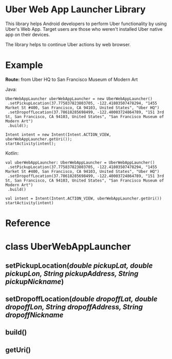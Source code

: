 
# Uber Web App Launcher Library

This library helps Android developers to perform Uber functionality by using Uber's Web App.
Target users are those who weren't installed Uber native app on their devices.

The library helps to continue Uber actions by web browser.


# Example

**Route:**
from Uber HQ to San Francisco Museum of Modern Art

Java:

    UberWebAppLauncher uberWebAppLauncher = new UberWebAppLauncher()  
     .setPickupLocation(37.775837823803705, -122.41803507478294, "1455 Market St #400, San Francisco, CA 94103, United States", "Uber HQ")  
     .setDropoffLocation(37.78618285698499, -122.40003724864789, "151 3rd St, San Francisco, CA 94103, United States", "San Francisco Museum of Modern Art")  
     .build();  
      
    Intent intent = new Intent(Intent.ACTION_VIEW, uberWebAppLauncher.getUri());  
    startActivity(intent);


Kotlin:

    val uberWebAppLauncher: UberWebAppLauncher = UberWebAppLauncher()  
     .setPickupLocation(37.775837823803705, -122.41803507478294, "1455 Market St #400, San Francisco, CA 94103, United States", "Uber HQ")  
     .setDropoffLocation(37.78618285698499, -122.40003724864789, "151 3rd St, San Francisco, CA 94103, United States", "San Francisco Museum of Modern Art")  
     .build()  
     
    val intent = Intent(Intent.ACTION_VIEW, uberWebAppLauncher.getUri())  
    startActivity(intent)


# Reference

# class UberWebAppLauncher

## **setPickupLocation**(*double pickupLat, double pickupLon, String pickupAddress, String pickupNickname*)


## **setDropoffLocation**(*double dropoffLat, double dropoffLon, String dropoffAddress, String dropoffNickname*

## **build()**


## **getUri()**
